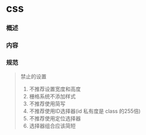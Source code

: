 # css
### 概述

### 内容

### 规范

>禁止的设置
>1. 不推荐设置宽度和高度
>2. 栅格系统不添加样式
>3. 不推荐使用简写
>4. 不推荐使用ID选择器(id 私有度是 class 的255倍)
>5. 不推荐使用定位选择器
>6. 选择器组合应该简短
